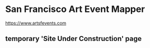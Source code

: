 # San Francisco Art Event Mapper

https://www.artsfevents.com

## temporary 'Site Under Construction' page